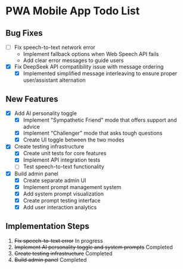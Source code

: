 # PWA Mobile App Todo List

## Bug Fixes
- [ ] Fix speech-to-text network error
  - Implement fallback options when Web Speech API fails
  - Add clear error messages to guide users
- [x] Fix DeepSeek API compatibility issue with message ordering
  - [x] Implemented simplified message interleaving to ensure proper user/assistant alternation

## New Features
- [x] Add AI personality toggle
  - [x] Implement "Sympathetic Friend" mode that offers support and advice
  - [x] Implement "Challenger" mode that asks tough questions
  - [x] Create UI toggle between the two modes

- [x] Create testing infrastructure
  - [x] Create unit tests for core features
  - [x] Implement API integration tests
  - [ ] Test speech-to-text functionality

- [x] Build admin panel
  - [x] Create separate admin UI
  - [x] Implement prompt management system
  - [x] Add system prompt visualization
  - [x] Create prompt testing interface
  - [x] Add user interaction analytics

## Implementation Steps
1. ~~Fix speech-to-text error~~ In progress
2. ~~Implement AI personality toggle and system prompts~~ Completed
3. ~~Create testing infrastructure~~ Completed
4. ~~Build admin panel~~ Completed
